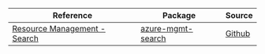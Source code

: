 | Reference | Package | Source |
|---|---|---|
|[Resource Management - Search](mgmt-search-readme.md)|[azure-mgmt-search](https://pypi.org/project/azure-mgmt-search)|[Github](https://github.com/Azure/azure-sdk-for-python/blob/main/sdk/search/azure-mgmt-search)|
